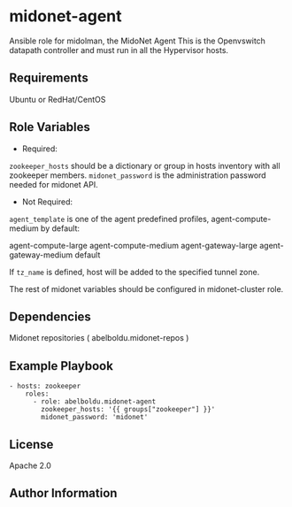 midonet-agent
=============

Ansible role for midolman, the MidoNet Agent
This is the Openvswitch datapath controller and must run in all the Hypervisor hosts.

Requirements
------------

Ubuntu or RedHat/CentOS

Role Variables
--------------

* Required:

`zookeeper_hosts` should be a dictionary or group in hosts inventory with all zookeeper members.
`midonet_password` is the administration password needed for midonet API.

* Not Required:

`agent_template` is one of the agent predefined profiles, agent-compute-medium by default:

agent-compute-large
agent-compute-medium
agent-gateway-large
agent-gateway-medium
default

If `tz_name` is defined, host will be added to the specified tunnel zone.

The rest of midonet variables should be configured in midonet-cluster role.

Dependencies
------------

Midonet repositories ( abelboldu.midonet-repos )


Example Playbook
----------------

```
- hosts: zookeeper
    roles:
      - role: abelboldu.midonet-agent
        zookeeper_hosts: '{{ groups["zookeeper"] }}'
        midonet_password: 'midonet'
```



License
-------

Apache 2.0

Author Information
------------------
